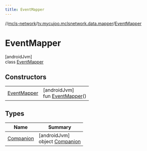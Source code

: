 ```yaml
---
title: EventMapper
---
```

//[mcls-network](../../../index.html)/[tv.mycujoo.mclsnetwork.data.mapper](../index.html)/[EventMapper](index.html)



# EventMapper



[androidJvm]\
class [EventMapper](index.html)



## Constructors


| | |
|---|---|
| [EventMapper](-event-mapper.html) | [androidJvm]<br>fun [EventMapper](-event-mapper.html)() |


## Types


| Name | Summary |
|---|---|
| [Companion](-companion/index.html) | [androidJvm]<br>object [Companion](-companion/index.html) |

